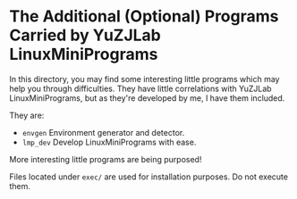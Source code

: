 # The Additional (Optional) Programs Carried by YuZJLab LinuxMiniPrograms

In this directory, you may find some interesting little programs which may help you through difficulties. They have little correlations with YuZJLab LinuxMiniPrograms, but as they're developed by me, I have them included.

They are:

* `envgen` Environment generator and detector.
* `lmp_dev` Develop LinuxMiniPrograms with ease.

More interesting little programs are being purposed!

Files located under `exec/` are used for installation purposes. Do not execute them.
